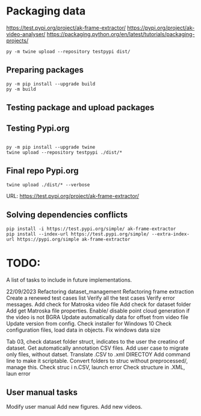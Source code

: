 # Packaging data
https://test.pypi.org/project/ak-frame-extractor/
https://pypi.org/project/ak-video-analyser/
https://packaging.python.org/en/latest/tutorials/packaging-projects/

```
py -m twine upload --repository testpypi dist/
```

## Preparing packages
```
py -m pip install --upgrade build
py -m build
```

## Testing package and upload packages

## Testing Pypi.org
```

py -m pip install --upgrade twine
twine upload --repository testpypi ./dist/*
```

## Final repo Pypi.org
```
twine upload ./dist/* --verbose
```

URL: https://test.pypi.org/project/ak-frame-extractor/



## Solving dependencies conflicts

```
pip install -i https://test.pypi.org/simple/ ak-frame-extractor
pip install --index-url https://test.pypi.org/simple/ --extra-index-url https://pypi.org/simple ak-frame-extractor
```

# TODO:
A list of tasks to include in future implementations.

22/09/2023
Refactoring dataset_management
Refactoring frame extraction
Create a renewed test cases list
Verify all the test cases
Verify error messages.
Add check for Matroska video file
Add check for dataset folder
Add get Matroska file properties.
Enable/ disable point cloud generation if the video is not BGRA
Update automatically data for offset from video file
Update version from config.
Check installer for Windows 10
Check configuration files, load data in objects.
Fix windows data size

Tab 03, check dataset folder struct, indicates to the user the creatino of dataset.
Get automatically annotation CSV files.
Add user case to migrate only files, without datset. Translate .CSV to .xml DIRECTOY
Add command line to make it scriptable.
Convert folders to struc without preprocessed/, manage this.
Check struc i n.CSV, launch error
Check structure in .XML, laun error

## User manual tasks
Modify user manual
Add new figures.
Add new videos.

